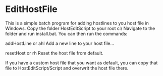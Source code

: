 # EditHostFile
This is a simple batch program for adding hostlines to you host file in Windows.
Copy the folder HostEditScript to your root c:\ 
Navigate to the folder and run install.bat. 
You can then run the commands:  

addHostLine or ahl 
Add a new line to your host file...  

resetHost or rh 
Reset the host file from default.  

If you have a custom host file that you want as default, you can copy that file to HostEditScript/Script and overwrit the host file there. 
